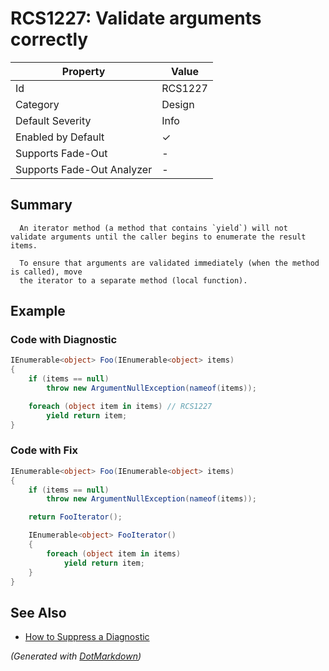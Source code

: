 # RCS1227: Validate arguments correctly

| Property                    | Value    |
| --------------------------- | -------- |
| Id                          | RCS1227  |
| Category                    | Design   |
| Default Severity            | Info     |
| Enabled by Default          | &#x2713; |
| Supports Fade\-Out          | \-       |
| Supports Fade\-Out Analyzer | \-       |

## Summary


      An iterator method (a method that contains `yield`) will not validate arguments until the caller begins to enumerate the result items.

      To ensure that arguments are validated immediately (when the method is called), move
      the iterator to a separate method (local function).
    

## Example

### Code with Diagnostic

```csharp
IEnumerable<object> Foo(IEnumerable<object> items)
{
    if (items == null)
        throw new ArgumentNullException(nameof(items));

    foreach (object item in items) // RCS1227
        yield return item;
}
```

### Code with Fix

```csharp
IEnumerable<object> Foo(IEnumerable<object> items)
{
    if (items == null)
        throw new ArgumentNullException(nameof(items));

    return FooIterator();

    IEnumerable<object> FooIterator()
    {
        foreach (object item in items)
            yield return item;    
    }
}
```

## See Also

* [How to Suppress a Diagnostic](../HowToConfigureAnalyzers.md#how-to-suppress-a-diagnostic)


*\(Generated with [DotMarkdown](http://github.com/JosefPihrt/DotMarkdown)\)*